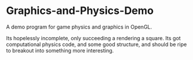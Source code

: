 # Graphics-and-Physics-Demo
A demo program for game physics and graphics in OpenGL.

Its hopelessly incomplete, only succeeding a rendering a square. Its got computational physics code, and some good structure, and should be ripe to breakout into something more interesting.
